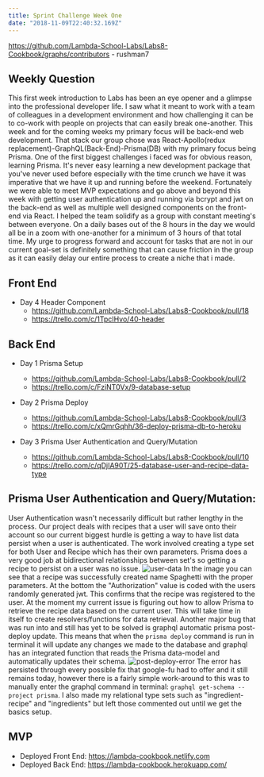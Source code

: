 ```yaml
---
title: Sprint Challenge Week One
date: "2018-11-09T22:40:32.169Z"
---
```

https://github.com/Lambda-School-Labs/Labs8-Cookbook/graphs/contributors - rushman7

## Weekly Question

This first week introduction to Labs has been an eye opener and a glimpse into
the professional developer life. I saw what it meant to work with a team of 
colleagues in a development environment and how challenging it can be to co-work
with people on projects that can easily break one-another. This week and for the
coming weeks my primary focus will be back-end web development. That stack our group
chose was React-Apollo(redux replacement)-GraphQL(Back-End)-Prisma(DB) with my 
primary focus being Prisma. One of the first biggest challenges i faced was for
obvious reason, learning Prisma. It's never easy learning a new development package
that you've never used before especially with the time crunch we have it was 
imperative that we have it up and running before the weekend. Fortunately we were
able to meet MVP expectations and go above and beyond this week with getting 
user authentication up and running via bcrypt and jwt on the back-end as well as
multiple well designed components on the front-end via React. I helped the team
solidify as a group with constant meeting's between everyone. On a daily bases out
of the 8 hours in the day we would all be in a zoom with one-another for a minimum
of 3 hours of that total time. My urge to progress forward and account for tasks 
that are not in our current goal-set is definitely something that can cause friction
in the group as it can easily delay our entire process to create a niche that i made.

## Front End

* Day 4 Header Component
  * https://github.com/Lambda-School-Labs/Labs8-Cookbook/pull/18
  * https://trello.com/c/1TpcIHvo/40-header

## Back End

* Day 1 Prisma Setup
  * https://github.com/Lambda-School-Labs/Labs8-Cookbook/pull/2
  * https://trello.com/c/FziNT0Vx/9-database-setup

* Day 2 Prisma Deploy
  * https://github.com/Lambda-School-Labs/Labs8-Cookbook/pull/3
  * https://trello.com/c/xQmrGqhh/36-deploy-prisma-db-to-heroku

* Day 3 Prisma User Authentication and Query/Mutation
  * https://github.com/Lambda-School-Labs/Labs8-Cookbook/pull/10
  * https://trello.com/c/qDjIA90T/25-database-user-and-recipe-data-type

## Prisma User Authentication and Query/Mutation:

User Authentication wasn't necessarily difficult but rather lengthy in the process.
Our project deals with recipes that a user will save onto their account so our
current biggest hurdle is getting a way to have list data persist when a user is
authenticated. The work involved creating a type set for both User and Recipe which
has their own parameters. Prisma does a very good job at bidirectional relationships 
between set's so getting a recipe to persist on a user was no issue. ![user-data](https://trello-attachments.s3.amazonaws.com/5be072f2afaae80c3eb430d3/5be30d52c4c15f3022f181b8/a00c4b406b8ca0768cfe9952b5dcacef/a170325efe3a06203e3b467d6d644ec4.png)
In the image you can see that a recipe was successfully created name Spaghetti with the
proper parameters. At the bottom the "Authorization" value is coded with the users randomly
generated jwt. This confirms that the recipe was registered to the user. At the moment my
current issue is figuring out how to allow Prisma to retrieve the recipe data based on
the current user. This will take time in itself to create resolvers/functions for 
data retrieval. Another major bug that was run into and still has yet to be solved is
graphql automatic prisma post-deploy update. This means that when the `prisma deploy`
command is run in terminal it will update any changes we made to the database and graphql
has an integrated function that reads the Prisma data-model and automatically updates their
schema. ![post-deploy-error](https://trello-attachments.s3.amazonaws.com/5be072f2afaae80c3eb430d3/5be345cf59f374646837197a/0421757f69501963fe4ed5333197fc0f/c8bc4f23d25772654faf1d1fcc9f81d0.png) 
The error has persisted through every possible fix that 
google-fu had to offer and it still remains today, however there is a fairly simple 
work-around to this was to manually enter the graphql command in terminal:
`graphql get-schema --project prisma`. I also made my relational type sets such as
"ingredient-recipe" and "ingredients" but left those commented out until we get
the basics setup.


## MVP 

* Deployed Front End: https://lambda-cookbook.netlify.com
* Deployed Back End: https://lambda-cookbook.herokuapp.com/